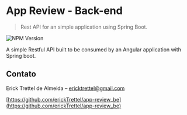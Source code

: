 # App Review - Back-end

> Rest API for an simple application using Spring Boot.

![NPM Version][npm-image]

A simple Restful API built to be consumed by an Angular application with Spring boot.

## Contato

Erick Trettel de Almeida – ericktrettel@gmail.com

[https://github.com/erickTrettel/app-review_be](https://github.com/erickTrettel/app-review_be)

<!-- Markdown link & img dfn's -->
[npm-image]: https://img.shields.io/badge/version-1.0.0-blue.svg
